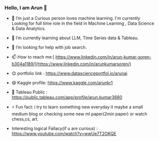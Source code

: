### Hello, I am Arun  👋

- 🔭 I’m just a Curious person loves machine learning. I'm currently Looking for full time role in the field in Machine Learning , Data Science & Data Analytics.  
- 🌱 I’m currently learning about LLM, Time Series data & Tableau. 
- 🤔 I’m looking for help with job search.
- 📫 How to reach me:[ https://www.linkedin.com/in/arun-kumar-soren-b304a1189/](https://www.linkedin.com/in/arunkumarsoren/)
- 😌 portfolio link : https://www.datascienceportfol.io/arunai
- 😄 Kaggle profile: https://www.kaggle.com/arunkr1
- 🧐 Tableau Public : https://public.tableau.com/app/profile/arun.kumar3680
- ⚡ Fun fact: i try to learn something new everyday it maybe a small medium blog or checking some new ml paper(2min paper) or watch chess,cs, art.

- Interesting logical Fallacy(if u are curious) : https://www.youtube.com/watch?v=wwUe7T2OKQE






